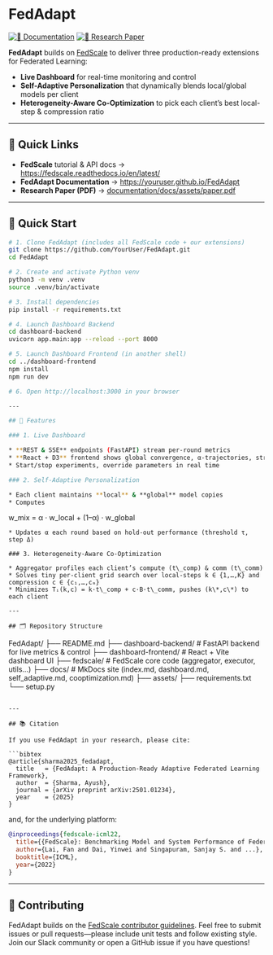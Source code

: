 # FedAdapt

[![📖 Documentation](https://img.shields.io/badge/Documentation-FedAdapt-brightgreen?style=for-the-badge&logo=read-the-docs)](https://youruser.github.io/FedAdapt)
[![📄 Research Paper](https://img.shields.io/badge/Research%20Paper-PDF-orange?style=for-the-badge&logo=arxiv)](documentation/docs/assets/paper.pdf)

**FedAdapt** builds on [FedScale](https://fedscale.readthedocs.io/en/latest/) to deliver three production-ready extensions for Federated Learning:

- **Live Dashboard** for real-time monitoring and control  
- **Self-Adaptive Personalization** that dynamically blends local/global models per client  
- **Heterogeneity-Aware Co-Optimization** to pick each client’s best local-step & compression ratio  

---

## 🔗 Quick Links

- **FedScale** tutorial & API docs → https://fedscale.readthedocs.io/en/latest/  
- **FedAdapt Documentation** → https://youruser.github.io/FedAdapt  
- **Research Paper (PDF)** → [documentation/docs/assets/paper.pdf](documentation/docs/assets/paper.pdf)  

---

## 🚀 Quick Start

```bash
# 1. Clone FedAdapt (includes all FedScale code + our extensions)
git clone https://github.com/YourUser/FedAdapt.git
cd FedAdapt

# 2. Create and activate Python venv
python3 -m venv .venv
source .venv/bin/activate

# 3. Install dependencies
pip install -r requirements.txt

# 4. Launch Dashboard Backend
cd dashboard-backend
uvicorn app.main:app --reload --port 8000

# 5. Launch Dashboard Frontend (in another shell)
cd ../dashboard-frontend
npm install
npm run dev

# 6. Open http://localhost:3000 in your browser

---

## 📑 Features

### 1. Live Dashboard

* **REST & SSE** endpoints (FastAPI) stream per-round metrics
* **React + D3** frontend shows global convergence, α-trajectories, straggler profiles, bandwidth savings
* Start/stop experiments, override parameters in real time

### 2. Self-Adaptive Personalization

* Each client maintains **local** & **global** model copies
* Computes

  ```
  w_mix = α · w_local + (1–α) · w_global
  ```
* Updates α each round based on hold-out performance (threshold τ, step Δ)

### 3. Heterogeneity-Aware Co-Optimization

* Aggregator profiles each client’s compute (t\_comp) & comm (t\_comm)
* Solves tiny per-client grid search over local‐steps k ∈ {1,…,K} and compression c ∈ {c₁,…,cₘ}
* Minimizes Tᵢ(k,c) = k·t\_comp + c·B·t\_comm, pushes (k\*,c\*) to each client

---

## 🗂 Repository Structure

```
FedAdapt/
├── README.md
├── dashboard-backend/      # FastAPI backend for live metrics & control
├── dashboard-frontend/     # React + Vite dashboard UI
├── fedscale/               # FedScale core code (aggregator, executor, utils…)
├── docs/                   # MkDocs site (index.md, dashboard.md, self_adaptive.md, cooptimization.md)
├── assets/
├── requirements.txt
└── setup.py
```

---

## 📚 Citation

If you use FedAdapt in your research, please cite:

```bibtex
@article{sharma2025_fedadapt,
  title   = {FedAdapt: A Production-Ready Adaptive Federated Learning Framework},
  author  = {Sharma, Ayush},
  journal = {arXiv preprint arXiv:2501.01234},
  year    = {2025}
}
```

and, for the underlying platform:

```bibtex
@inproceedings{fedscale-icml22,
  title={{FedScale}: Benchmarking Model and System Performance of Federated Learning at Scale},
  author={Lai, Fan and Dai, Yinwei and Singapuram, Sanjay S. and ...},
  booktitle={ICML},
  year={2022}
}
```

---

## 🤝 Contributing

FedAdapt builds on the [FedScale contributor guidelines](https://github.com/SymbioticLab/FedScale).
Feel free to submit issues or pull requests—please include unit tests and follow existing style.
Join our Slack community or open a GitHub issue if you have questions!

```
```

